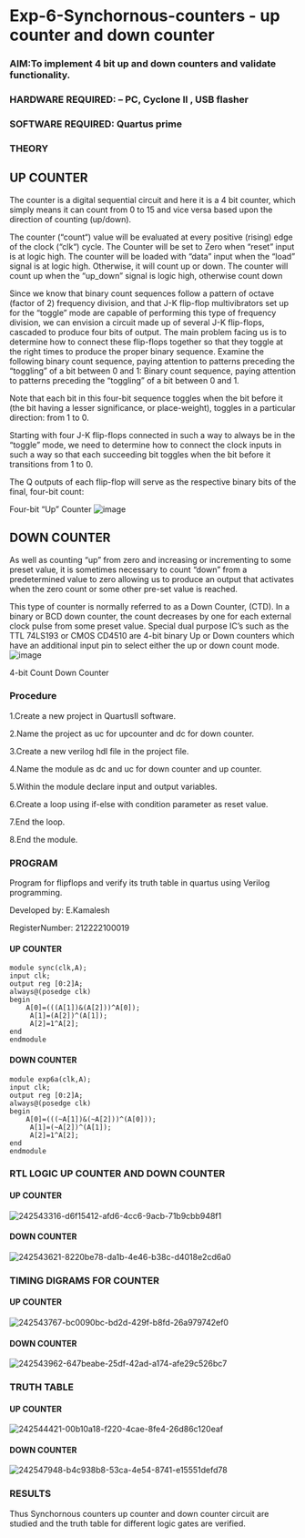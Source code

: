 # Exp-6-Synchornous-counters - up counter and down counter 
### AIM:To implement 4 bit up and down counters and validate  functionality.
### HARDWARE REQUIRED:  – PC, Cyclone II , USB flasher
### SOFTWARE REQUIRED:   Quartus prime
### THEORY 

## UP COUNTER 
The counter is a digital sequential circuit and here it is a 4 bit counter, which simply means it can count from 0 to 15 and vice versa based upon the direction of counting (up/down). 

The counter (“count“) value will be evaluated at every positive (rising) edge of the clock (“clk“) cycle.
The Counter will be set to Zero when “reset” input is at logic high.
The counter will be loaded with “data” input when the “load” signal is at logic high. Otherwise, it will count up or down.
The counter will count up when the “up_down” signal is logic high, otherwise count down

Since we know that binary count sequences follow a pattern of octave (factor of 2) frequency division, and that J-K flip-flop multivibrators set up for the “toggle” mode are capable of performing this type of frequency division, we can envision a circuit made up of several J-K flip-flops, cascaded to produce four bits of output.
The main problem facing us is to determine how to connect these flip-flops together so that they toggle at the right times to produce the proper binary sequence.
Examine the following binary count sequence, paying attention to patterns preceding the “toggling” of a bit between 0 and 1:
Binary count sequence, paying attention to patterns preceding the “toggling” of a bit between 0 and 1.

Note that each bit in this four-bit sequence toggles when the bit before it (the bit having a lesser significance, or place-weight), toggles in a particular direction: from 1 to 0.



 
 

Starting with four J-K flip-flops connected in such a way to always be in the “toggle” mode, we need to determine how to connect the clock inputs in such a way so that each succeeding bit toggles when the bit before it transitions from 1 to 0.

The Q outputs of each flip-flop will serve as the respective binary bits of the final, four-bit count:

 
 

Four-bit “Up” Counter
![image](https://user-images.githubusercontent.com/36288975/169644758-b2f4339d-9532-40c5-af40-8f4f8c942e2c.png)



## DOWN COUNTER 

As well as counting “up” from zero and increasing or incrementing to some preset value, it is sometimes necessary to count “down” from a predetermined value to zero allowing us to produce an output that activates when the zero count or some other pre-set value is reached.

This type of counter is normally referred to as a Down Counter, (CTD). In a binary or BCD down counter, the count decreases by one for each external clock pulse from some preset value. Special dual purpose IC’s such as the TTL 74LS193 or CMOS CD4510 are 4-bit binary Up or Down counters which have an additional input pin to select either the up or down count mode.
![image](https://user-images.githubusercontent.com/36288975/169644844-1a14e123-7228-4ed8-81a9-eb937dff4ac8.png)


4-bit Count Down Counter
### Procedure

1.Create a new project in QuartusII software.

2.Name the project as uc for upcounter and dc for down counter. 

3.Create a new verilog hdl file in the project file. 

4.Name the module as dc and uc for down counter and up counter. 

5.Within the module declare input and output variables. 

6.Create a loop using if-else with condition parameter as reset value. 

7.End the loop. 

8.End the module.

### PROGRAM 

Program for flipflops  and verify its truth table in quartus using Verilog programming.

Developed by: E.Kamalesh

RegisterNumber: 212222100019

#### UP COUNTER
```
module sync(clk,A);
input clk;
output reg [0:2]A;
always@(posedge clk)
begin
    A[0]=(((A[1])&(A[2]))^A[0]);
	 A[1]=(A[2])^(A[1]);
	 A[2]=1^A[2];
end 
endmodule
```
#### DOWN COUNTER
```
module exp6a(clk,A);
input clk;
output reg [0:2]A;
always@(posedge clk)
begin
    A[0]=(((~A[1])&(~A[2]))^(A[0]));
	 A[1]=(~A[2])^(A[1]);
	 A[2]=1^A[2];
end 
endmodule 
```
### RTL LOGIC UP COUNTER AND DOWN COUNTER  

#### UP COUNTER
![242543316-d6f15412-afd6-4cc6-9acb-71b9cbb948f1](https://github.com/kamalesh2509/Exp-7-Synchornous-counters-/assets/120444689/0256856b-977b-498b-93f7-a4ed336a630b)



#### DOWN COUNTER
![242543621-8220be78-da1b-4e46-b38c-d4018e2cd6a0](https://github.com/kamalesh2509/Exp-7-Synchornous-counters-/assets/120444689/33a56d3d-24d0-4ead-883c-ff4b845d1caa)


### TIMING DIGRAMS FOR COUNTER  

#### UP COUNTER
![242543767-bc0090bc-bd2d-429f-b8fd-26a979742ef0](https://github.com/kamalesh2509/Exp-7-Synchornous-counters-/assets/120444689/5b6bd309-e0a6-4ff9-82a3-0667fe6551bd)

#### DOWN COUNTER
![242543962-647beabe-25df-42ad-a174-afe29c526bc7](https://github.com/kamalesh2509/Exp-7-Synchornous-counters-/assets/120444689/261c48d5-ca70-41cc-acbe-1b64b6b0e0ce)



### TRUTH TABLE 

#### UP COUNTER
![242544421-00b10a18-f220-4cae-8fe4-26d86c120eaf](https://github.com/kamalesh2509/Exp-7-Synchornous-counters-/assets/120444689/93f92215-2396-49fc-ac92-1d7e82bf5389)

#### DOWN COUNTER
![242547948-b4c938b8-53ca-4e54-8741-e15551defd78](https://github.com/kamalesh2509/Exp-7-Synchornous-counters-/assets/120444689/e21da70a-8553-4edc-9e74-dc171f6a1bb2)



### RESULTS 
Thus Synchornous counters up counter and down counter circuit are studied and the truth table for different logic gates are verified.
